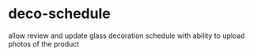 # deco-schedule
allow review and update glass decoration schedule with ability to upload photos of the product
